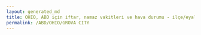```yaml
---
layout: generated_md
title: OHIO, ABD için iftar, namaz vakitleri ve hava durumu - ilçe/eyalet seç
permalink: /ABD/OHIO/GROVA CITY
---
```


<script type="text/javascript">
  var country = ABD;
  var city = OHIO;
  var state = GROVA CITY;
  var lat = 72;
  var lon = 21;
</script>
